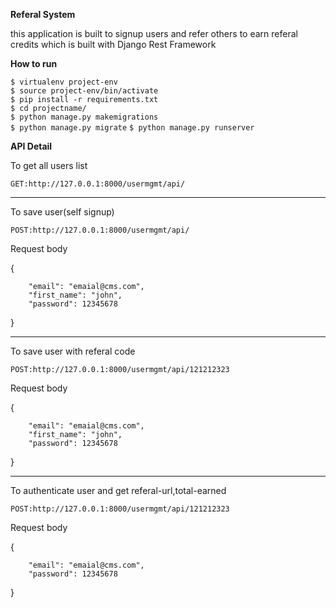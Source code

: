 **Referal System**

this application is built to signup users  and refer others to earn
 referal credits which is built with Django Rest Framework
 
 **How to run**

`$ virtualenv project-env`   
`$ source project-env/bin/activate `  
`$ pip install -r requirements.txt  `   
`$ cd projectname/`      
`$ python manage.py makemigrations`   
`$ python manage.py migrate` 
`$ python manage.py runserver`

**API Detail**

To get all users list   

`GET:http://127.0.0.1:8000/usermgmt/api/`

-------------------------------------------------------
To save user(self signup)

`POST:http://127.0.0.1:8000/usermgmt/api/`   

Request body

{

        "email": "emaial@cms.com",
        "first_name": "john",
        "password": 12345678        
}

-----------------------------------------------------

To save user with referal code

`POST:http://127.0.0.1:8000/usermgmt/api/121212323`   

Request body

{

        "email": "emaial@cms.com",
        "first_name": "john",
        "password": 12345678        
}

---------------------------------------------------------

To authenticate user and get referal-url,total-earned

`POST:http://127.0.0.1:8000/usermgmt/api/121212323`   

Request body

{

        "email": "emaial@cms.com",
        "password": 12345678        
}
